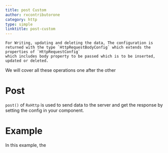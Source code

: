 ```yaml
---
title: post Custom
author: rxcontributorone
category: http
type: simple
linktitle: post-custom
---
```

    For Writing, updating and deleting the data, The configuration is returned with the type `HttpRequestBodyConfig` which extends the properties of `HttpRequestConfig`
    which includes body property to be passed which is to be inserted, updated or deleted.

We will cover all these operations one after the other 

# Post
`post()` of `RxHttp` is used to send data to the server and get the response by setting the config in your component.

# Example
In this example, the 

<div component="app-example-runner" ref-component="app-post-complete" title="Post" key="complete"></div>
